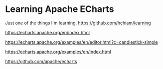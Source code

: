 # Learning Apache ECharts

Just one of the things I'm learning. https://github.com/hchiam/learning

https://echarts.apache.org/en/index.html

https://echarts.apache.org/examples/en/editor.html?c=candlestick-simple

https://echarts.apache.org/examples/en/index.html

https://github.com/apache/echarts
